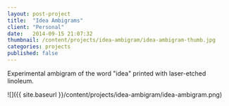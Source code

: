 ```yaml
---
layout: post-project
title:  "Idea Ambigrams"
client: "Personal"
date:   2014-09-15 21:07:32
thumbnail: /content/projects/idea-ambigram/idea-ambigram-thumb.jpg
categories: projects
published: false
---
```


Experimental ambigram of the word "idea" printed with laser-etched linoleum.

![]({{ site.baseurl }}/content/projects/idea-ambigram/idea-ambigram.png)